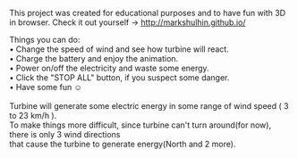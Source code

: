 This project was created for educational purposes and to have fun with 3D in browser.
Check it out yourself -> http://markshulhin.github.io/

Things you can do: <br/>
  • Change the speed of wind and see how turbine will react.<br/>
  • Charge the battery and enjoy the animation.<br/>
  • Power on/off the electricity and waste some energy.<br/>
  • Click the "STOP ALL" button, if you suspect some danger.<br/>
  • Have some fun ☺<br/>
  <br/>
 Turbine will generate some electric energy in some range of wind speed ( 3 to 23 km/h ).<br/>
 To make things more difficult, since turbine can't turn around(for now), there is only 3 wind directions<br/>
 that cause the turbine to generate energy(North and 2 more).
 
